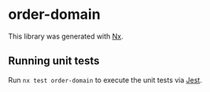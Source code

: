 # order-domain

This library was generated with [Nx](https://nx.dev).

## Running unit tests

Run `nx test order-domain` to execute the unit tests via [Jest](https://jestjs.io).
